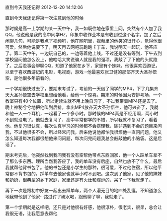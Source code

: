 直到今天我还记得
2012-12-20 14:12:06


直到今天我还记得第一次注意到他的时候


那时候是高一上学期的某一天中午，我一如既往地在家里上网，突然有个人加了我QQ，他说他是我的高中同学HZ，印象中收作业本是有收到过这个名字。加了之后闲聊几句，可能是我点了视频吧，他在网吧里，视频里的他笑的很开心，觉得他很可爱。然后他说要下了，明天再去网吧玩跑跑卡丁车，我说明天一起玩，他答应了。第二天中午，一边玩自己的，一边等着他上线，不过还是没有等到，下午去到学校里问他怎么没上，他哈哈大笑说骗人就是我的强项，我敲了了下他的头就跑了。之后没事会聊聊QQ，知道了他家在乡下，家里有个妹妹，他很喜欢西游记，以至于喜欢西游记的电影，电视剧，游戏···他最喜欢张卫健的那部齐天大圣孙悟空，是他很多年前看的。


一个学期很快过去了，要期末考试了，考前的一天借了同学的MP4，下了几集齐天大圣孙悟空去学校里想给他看，给他一个惊喜。期末的时候因为安排考场，一个教室只有40个位置，所以走读生就不用上晚自习了，不过我带着MP4还是去了。晚上神秘兮兮地把他叫到后排，拿出MP4放齐天大圣孙悟空，他可兴奋了，我就和他一人一个耳机，一起看了一个多小时。那时候的MP4真是不经用啊，两小时不到就没电了。他就去复习了，高中平常都学的不错，所以我就不复习了，看着他。他复习很认真，每次认真学习的时候都不会搭理我，除非遇到不会的题目来问我，不过他很多不会，所以经常问我，后来他说他都怕我很烦他一直问问题，他又怎么知道每次我都很想他来问问题，每次问完问题我总会敲敲他的小脑袋。这是后话了。


期末考完后，他突然找到我问我有没有空帮他带点东西回家，他一个人踩单车拿不了那么多东西。理所当然我答应了，我的单车没有后座，自然也放不了什么，最后我就帮他背书包了。他的书包还是小学生的那种，很可爱，不过他住宿，所以他平常都不背书包的。踩单车去他家也就半小时不到吧。这次到了他家，见了他的妹妹和奶奶，很典型的乡下家庭，家里还是有火灶和煤炉的，呆了一下我就走了。


再下一次是跟初中好友一起出去踩单车，两个人漫无目的地四处乱逛，不知道怎么地我带他到了他家···路过讨了碗水喝，跟他聊了聊，我就走了。


第一个学期就是这样吧，还只是对他很有好感，他很淳朴，很老实，很呆，总会让我很无语，让我愿意去帮他
